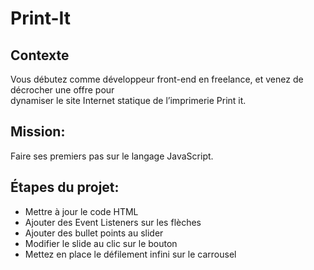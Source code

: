 # Print-It



## Contexte
Vous débutez comme développeur front-end en freelance, et venez de décrocher une offre pour<br> 
dynamiser le site Internet statique de l’imprimerie Print it.

## Mission:
Faire ses premiers pas sur le langage JavaScript.

<h2>Étapes du projet:</h2>

- Mettre à jour le code HTML
- Ajouter des Event Listeners sur les flèches
- Ajouter des bullet points au slider
- Modifier le slide au clic sur le bouton
- Mettez en place le défilement infini sur le carrousel

